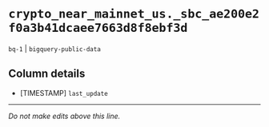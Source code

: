 # `crypto_near_mainnet_us._sbc_ae200e2f0a3b41dcaee7663d8f8ebf3d`
`bq-1` | `bigquery-public-data`

## Column details
* [TIMESTAMP] `last_update`

-------------------------------------------------------------------------------
*Do not make edits above this line.*
